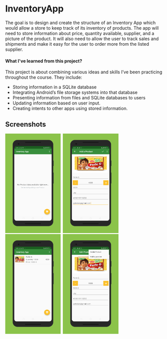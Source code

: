 # InventoryApp
The goal is to design and create the structure of an Inventory App which would allow a store to keep track of its inventory of products. The app will need to store information about price, quantity available, supplier, and a picture of the product. It will also need to allow the user to track sales and shipments and make it easy for the user to order more from the listed supplier.

#### What I've learned from this project?
This project is about combining various ideas and skills I’ve been practicing throughout the course. They include:

* Storing information in a SQLite database
* Integrating Android’s file storage systems into that database
* Presenting information from files and SQLite databases to users
* Updating information based on user input.
* Creating intents to other apps using stored information.

## Screenshots

<img src="./art/screen0.png" width="35%">&ensp;<img src="./art/screen1.png" width="35%">
<img src="./art/screen2.png" width="35%">&ensp;<img src="./art/screen3.png" width="35%">
